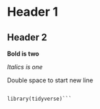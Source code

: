 # Header 1
## Header 2
**Bold is two**

*Italics is one*

Double space to start new line

```# This would be a code section I suppose

library(tidyverse)```